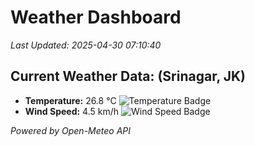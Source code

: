 
# Weather Dashboard

_Last Updated: 2025-04-30 07:10:40_

## Current Weather Data: (Srinagar, JK)
- **Temperature:** 26.8 °C ![Temperature Badge](https://img.shields.io/badge/Temperature-Medium%20Temp-green)
- **Wind Speed:** 4.5 km/h ![Wind Speed Badge](https://img.shields.io/badge/Wind%20Speed-Light%20Wind-blue)

*Powered by Open-Meteo API*
